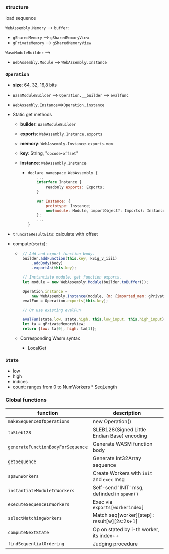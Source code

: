 ### structure
load sequence

`WebAssembly.Memory` --> `buffer`:

 - `gSharedMemory` --> `gSharedMemoryView`
 - `gPrivateMemory` --> `gSharedMemoryView`

`WasmModuleBuilder` --> 

 - `WebAssembly.Module` --> `WebAssembly.Instance`







### `Operation`

 - **size**: 64, 32, 16,8 bits

 - `WasmModuleBuilder` ==> `Operation.__builder` ==> `evalfunc`

 - `WebAssembly.Instance`==>`Operation.instance`

 - Static get methods
    - **builder**: `WasmModuleBuilder`
    
    - **exports**: `WebAssembly.Instance.exports`
    
    - **memory**: `WebAssembly.Instance.exports.mem`
    
    - **key**: String, "`opcode`-`offset`"
    
    - **instance**: `WebAssembly.Instance`
    
      - ```javascript
        declare namespace WebAssembly {
            ...
            interface Instance {
                readonly exports: Exports;
            }
            
            var Instance: {
                prototype: Instance;
                new(module: Module, importObject?: Imports): Instance;
            };
            ...
        }
        ```
        
        
    
 - `truncateResultBits`: calculate with offset

 - compute(`state`): 

     - ```js
        // Add and export function body.
        builder.addFunction(this.key, kSig_v_iiii)
            .addBody(body)
            .exportAs(this.key);
        
        // Instantiate module, get function exports.
        let module = new WebAssembly.Module(builder.toBuffer());
        
        Operation.instance =
            new WebAssembly.Instance(module, {m: {imported_mem: gPrivateMemory}});
        evalFun = Operation.exports[this.key];
        
        // Or use existing evalFun
        
        evalFun(state.low, state.high, this.low_input, this.high_input);
        let ta = gPrivateMemoryView;
        return {low: ta[0], high: ta[1]};
        ```

     - Corresponding Wasm syntax

         - LocalGet







### `State`

- low
- high
- indices
- count: ranges from 0 to NumWorkers * SeqLength



### Global functions

| function                          | description                                 |
| --------------------------------- | ------------------------------------------- |
| `makeSequenceOfOperations`        | new Operation()                             |
| `toSLeb128`                       | SLEB128(Signed Little Endian Base) encoding |
| `generateFunctionBodyForSequence` | Generate WASM function body                 |
| `getSequence`                     | Generate Int32Array sequence                |
| `spawnWorkers`                    | Create Workers with `init` and `exec` msg   |
| `instantiateModuleInWorkers`      | Self-send 'INIT' msg, definded in `spawn()` |
| `executeSequenceInWorkers`        | Exec via `exports[workerindex]`             |
| `selectMatchingWorkers`           | Match seq[worker][step] : result[w][2s:2s+1]|
| `computeNextState`                | Op on stated by i-th worker, its index++    |
| `findSequentialOrdering`          | Judging procedure                           |

























































